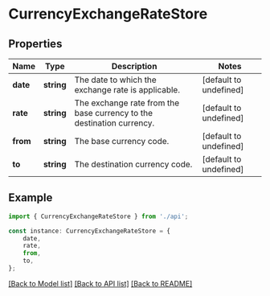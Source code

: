 # CurrencyExchangeRateStore


## Properties

Name | Type | Description | Notes
------------ | ------------- | ------------- | -------------
**date** | **string** | The date to which the exchange rate is applicable. | [default to undefined]
**rate** | **string** | The exchange rate from the base currency to the destination currency. | [default to undefined]
**from** | **string** | The base currency code. | [default to undefined]
**to** | **string** | The destination currency code. | [default to undefined]

## Example

```typescript
import { CurrencyExchangeRateStore } from './api';

const instance: CurrencyExchangeRateStore = {
    date,
    rate,
    from,
    to,
};
```

[[Back to Model list]](../README.md#documentation-for-models) [[Back to API list]](../README.md#documentation-for-api-endpoints) [[Back to README]](../README.md)
